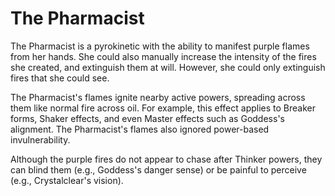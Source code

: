# The Pharmacist
The Pharmacist is a pyrokinetic with the ability to manifest purple flames from her hands. She could also manually increase the intensity of the fires she created, and extinguish them at will. However, she could only extinguish fires that she could see.

The Pharmacist's flames ignite nearby active powers, spreading across them like normal fire across oil. For example, this effect applies to Breaker forms, Shaker effects, and even Master effects such as Goddess's alignment. The Pharmacist's flames also ignored power-based invulnerability.

Although the purple fires do not appear to chase after Thinker powers, they can blind them (e.g., Goddess's danger sense) or be painful to perceive (e.g., Crystalclear's vision).
